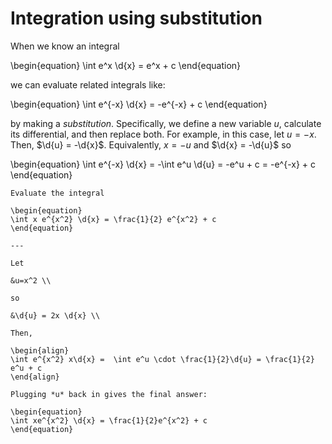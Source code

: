# Integration using substitution

When we know an integral

\begin{equation}
\int e^x \d{x} = e^x + c 
\end{equation}

we can evaluate related integrals like:

\begin{equation}
\int e^{-x} \d{x} = -e^{-x} + c
\end{equation}

by making a *substitution*. Specifically, we define a new variable *u*,
calculate its differential, and then replace both. For example, in this case,
let $u = -x$. Then, $\d{u} = -\d{x}$. Equivalently, $x = -u$ and
$\d{x} = -\d{u}$ so

\begin{equation}
\int e^{-x} \d{x} = -\int e^u \d{u} = -e^u + c = -e^{-x} + c
\end{equation}

```{example} *u*-substitution
Evaluate the integral

\begin{equation}
\int x e^{x^2} \d{x} = \frac{1}{2} e^{x^2} + c
\end{equation}

---

Let 

&u=x^2 \\

so 

&\d{u} = 2x \d{x} \\ 

Then,

\begin{align}
\int e^{x^2} x\d{x} =  \int e^u \cdot \frac{1}{2}\d{u} = \frac{1}{2} e^u + c
\end{align}

Plugging *u* back in gives the final answer:

\begin{equation}
\int xe^{x^2} \d{x} = \frac{1}{2}e^{x^2} + c
\end{equation}
```
